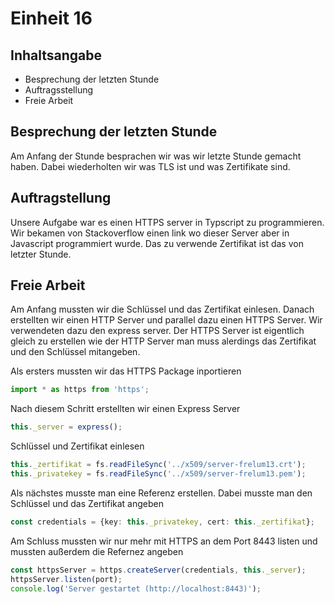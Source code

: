 # Einheit 16
## Inhaltsangabe
- Besprechung der letzten Stunde
- Auftragsstellung
- Freie Arbeit

## Besprechung der letzten Stunde

Am Anfang der Stunde besprachen wir was wir letzte Stunde gemacht haben. Dabei wiederholten wir was TLS ist und was Zertifikate sind.

## Auftragstellung

Unsere Aufgabe war es einen HTTPS server in Typscript zu programmieren. Wir bekamen von Stackoverflow einen link wo dieser Server aber in Javascript programmiert wurde. Das zu verwende Zertifikat ist das von letzter Stunde.

## Freie Arbeit

Am Anfang mussten wir die Schlüssel und das Zertifikat einlesen. Danach erstellten wir einen HTTP Server und parallel dazu einen HTTPS Server. Wir verwendeten dazu den express server. Der HTTPS Server ist eigentlich gleich zu erstellen wie der HTTP Server man muss alerdings das Zertifikat und den Schlüssel mitangeben.  

Als ersters mussten wir das HTTPS Package inportieren

```typescript
import * as https from 'https';
```

Nach diesem Schritt erstellten wir einen Express Server

```typescript
this._server = express();
```

Schlüssel und Zertifikat einlesen

```typescript
this._zertifikat = fs.readFileSync('../x509/server-frelum13.crt');
this._privatekey = fs.readFileSync('../x509/server-frelum13.pem');
```

Als nächstes musste man eine Referenz erstellen. Dabei musste man den Schlüssel und das Zertifikat angeben

```typescript
const credentials = {key: this._privatekey, cert: this._zertifikat};
```  
  
Am Schluss mussten wir nur mehr mit HTTPS an dem Port 8443 listen und mussten außerdem die Refernez angeben

```typescript
const httpsServer = https.createServer(credentials, this._server);
httpsServer.listen(port);
console.log('Server gestartet (http://localhost:8443)');
```  


